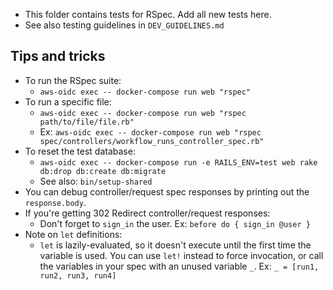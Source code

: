 - This folder contains tests for RSpec. Add all new tests here.
- See also testing guidelines in `DEV_GUIDELINES.md`

## Tips and tricks
- To run the RSpec suite:
  - `aws-oidc exec -- docker-compose run web "rspec"`
- To run a specific file:
  - `aws-oidc exec -- docker-compose run web "rspec path/to/file/file.rb"`
  - Ex: `aws-oidc exec -- docker-compose run web "rspec spec/controllers/workflow_runs_controller_spec.rb"`
- To reset the test database:
  - `aws-oidc exec -- docker-compose run -e RAILS_ENV=test web rake db:drop db:create db:migrate`
  - See also: `bin/setup-shared`
- You can debug controller/request spec responses by printing out the `response.body`.
- If you're getting 302 Redirect controller/request responses:
  - Don't forget to `sign_in` the user. Ex: `before do { sign_in @user }`
- Note on `let` definitions:
  - `let` is lazily-evaluated, so it doesn't execute until the first time the variable is used. You can use `let!` instead to force invocation, or call the variables in your spec with an unused variable `_`. Ex: `_ = [run1, run2, run3, run4]`
